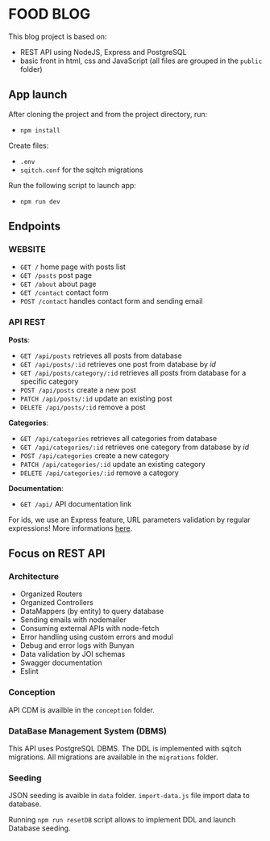 # FOOD BLOG

This blog project is based on:

- REST API using NodeJS, Express and PostgreSQL
- basic front in html, css and JavaScript (all files are grouped in the `public` folder)

## App launch

After cloning the project and from the project directory, run:

- `npm install`

Create files:

- `.env`
- `sqitch.conf`  for the sqitch migrations

Run the following script to launch app:

- `npm run dev`

## Endpoints

### WEBSITE

- `GET /` home page with posts list
- `GET /posts` post page
- `GET /about` about page
- `GET /contact` contact form
- `POST /contact` handles contact form and sending email

### API REST

**Posts**:

- `GET /api/posts` retrieves all posts from database
- `GET /api/posts/:id` retrieves one post from database by _id_
- `GET /api/posts/category/:id` retrieves all posts from database for a specific category
- `POST /api/posts` create a new post
- `PATCH /api/posts/:id` update an existing post
- `DELETE /api/posts/:id` remove a post

**Categories**:

- `GET /api/categories` retrieves all categories from database
- `GET /api/categories/:id` retrieves one category from database by _id_
- `POST /api/categories` create a new category
- `PATCH /api/categories/:id` update an existing category
- `DELETE /api/categories/:id` remove a category

**Documentation**:

- `GET /api/` API documentation link

For ids, we use an Express feature, URL parameters validation by regular expressions! More informations [here](https://expressjs.com/en/guide/routing.html#route-parameters).

## Focus on REST API

### Architecture

- Organized Routers
- Organized Controllers
- DataMappers (by entity) to query database
- Sending emails with nodemailer
- Consuming external APIs with node-fetch
- Error handling using custom errors and modul
- Debug and error logs with Bunyan
- Data validation by JOI schemas
- Swagger documentation
- Eslint

### Conception

API CDM is availble in the `conception` folder.

### DataBase Management System (DBMS)

This API uses PostgreSQL DBMS.
The DDL is implemented with sqitch migrations. All migrations are available in the `migrations` folder.

### Seeding

JSON seeding is avaible in `data` folder.
`import-data.js` file import data to database.

Running `npm run resetDB` script allows to implement DDL and launch Database seeding.

